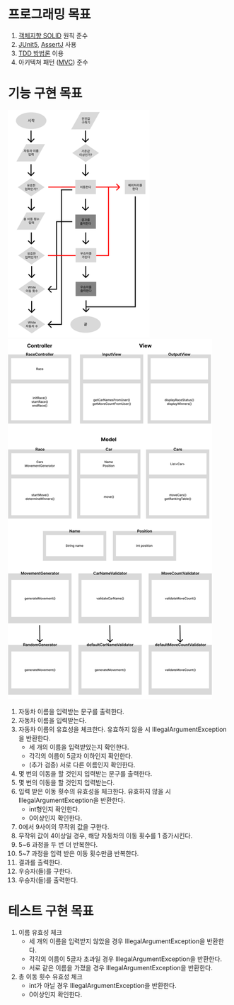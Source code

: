 # 프로그래밍 목표
1. [객체지향 SOLID](SOLID.md) 원칙 준수
2. [JUnit5](JUnit5.md), [AssertJ](AssertJ.md) 사용
3. [TDD 방법론](TDD.md) 이용 
4. 아키텍쳐 패턴 ([MVC](MVC.md)) 준수

# 기능 구현 목표
![img_4.png](img_4.png)
![img_3.png](img_3.png)
1. 자동차 이름을 입력받는 문구를 출력한다.
2. 자동차 이름을 입력받는다.
3. 자동차 이름의 유효성을 체크한다. 유효하지 않을 시 IllegalArgumentException을 반환한다.
   - 세 개의 이름을 입력받았는지 확인한다.
   - 각각의 이름이 5글자 이하인지 확인한다.
   - (추가 검증) 서로 다른 이름인지 확인한다.
4. 몇 번의 이동을 할 것인지 입력받는 문구를 출력한다.
5. 몇 번의 이동을 할 것인지 입력받는다.
6. 입력 받은 이동 횟수의 유효성을 체크한다. 유효하지 않을 시 IllegalArgumentException을 반환한다.
   - int형인지 확인한다.
   - 0이상인지 확인한다.
7. 0에서 9사이의 무작위 값을 구한다.
8. 무작위 값이 4이상일 경우, 해당 자동차의 이동 횟수를 1 증가시킨다.
9. 5~6 과정을 두 번 더 반복한다.
10. 5~7 과정을 입력 받은 이동 횟수만큼 반복한다.
11. 결과를 출력한다.
12. 우승자(들)를 구한다.
13. 우승자(들)를 출력한다.

# 테스트 구현 목표
1. 이름 유효성 체크
   - 세 개의 이름을 입력받지 않았을 경우 IllegalArgumentException을 반환한다.
   - 각각의 이름이 5글자 초과일 경우 IllegalArgumentException을 반환한다.
   - 서로 같은 이름을 가졌을 경우 IllegalArgumentException을 반환한다.
2. 총 이동 횟수 유효성 체크
   - int가 아닐 경우 IllegalArgumentException을 반환한다.
   - 0이상인지 확인한다.